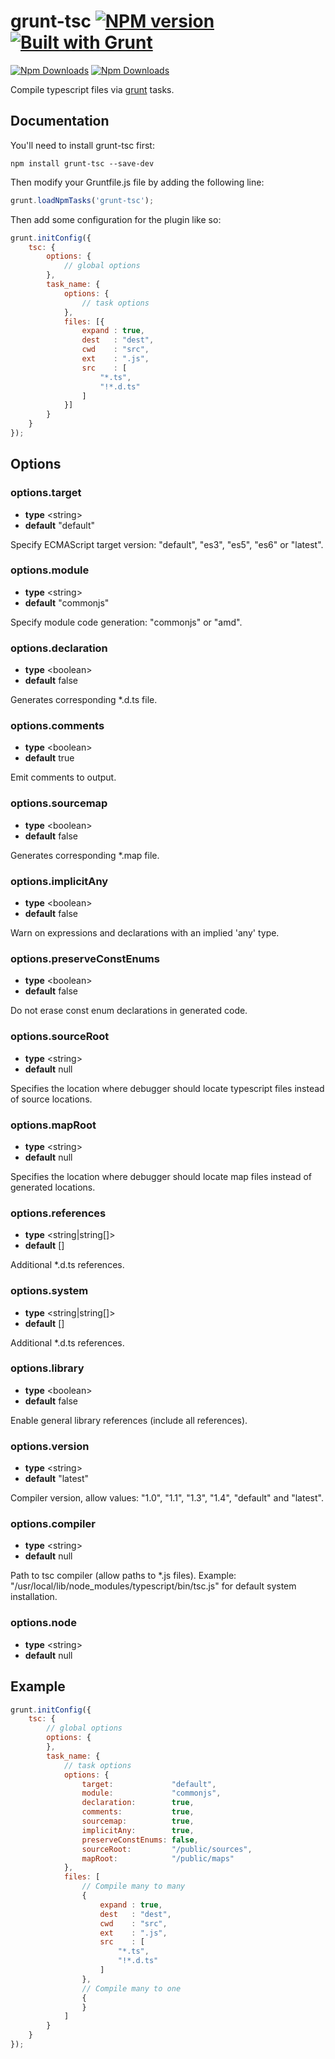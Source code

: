 # grunt-tsc [![NPM version](https://badge.fury.io/js/grunt-tsc.png)](http://badge.fury.io/js/grunt-tsc) [![Built with Grunt](https://cdn.gruntjs.com/builtwith.png)](http://gruntjs.com/)

[![Npm Downloads](https://nodei.co/npm/grunt-tsc.png?downloads=true&downloadRank=true&stars=true)](https://www.npmjs.org/package/grunt-tsc)
[![Npm Downloads](https://nodei.co/npm-dl/grunt-tsc.png?height=3&months=3)](https://www.npmjs.org/package/grunt-tsc)

Compile typescript files via [grunt](http://gruntjs.com/) tasks.

## Documentation

You'll need to install grunt-tsc first:

``` shell
npm install grunt-tsc --save-dev
```

Then modify your Gruntfile.js file by adding the following line:

``` javascript
grunt.loadNpmTasks('grunt-tsc');
```

Then add some configuration for the plugin like so:

``` javascript
grunt.initConfig({
    tsc: {
        options: {
            // global options
        },
        task_name: {
            options: {
                // task options
            },
            files: [{
                expand : true,
                dest   : "dest",
                cwd    : "src",
                ext    : ".js",
                src    : [
                    "*.ts",
                    "!*.d.ts"
                ]
            }]
        }
    }
});
```

## Options

### options.target

* **type** &lt;string&gt;
* **default** "default"

Specify ECMAScript target version: "default", "es3", "es5", "es6" or "latest".


### options.module

* **type** &lt;string&gt;
* **default** "commonjs"

Specify module code generation: "commonjs" or "amd".


### options.declaration

* **type** &lt;boolean&gt;
* **default** false

Generates corresponding *.d.ts file.


### options.comments

* **type** &lt;boolean&gt;
* **default** true

Emit comments to output.


### options.sourcemap

* **type** &lt;boolean&gt;
* **default** false

Generates corresponding *.map file.


### options.implicitAny

* **type** &lt;boolean&gt;
* **default** false

Warn on expressions and declarations with an implied 'any' type.


### options.preserveConstEnums

* **type** &lt;boolean&gt;
* **default** false

Do not erase const enum declarations in generated code.


### options.sourceRoot

* **type** &lt;string&gt;
* **default** null

Specifies the location where debugger should locate typescript files instead of source locations.


### options.mapRoot

* **type** &lt;string&gt;
* **default** null

Specifies the location where debugger should locate map files instead of generated locations.


### options.references

* **type** &lt;string|string[]&gt;
* **default** []

Additional *.d.ts references.


### options.system

* **type** &lt;string|string[]&gt;
* **default** []

Additional *.d.ts references.


### options.library

* **type** &lt;boolean&gt;
* **default** false

Enable general library references (include all references).

### options.version

* **type** &lt;string&gt;
* **default** "latest"

Compiler version, allow values: "1.0", "1.1", "1.3", "1.4", "default" and "latest".

### options.compiler

* **type** &lt;string&gt;
* **default** null

Path to tsc compiler (allow paths to *.js files). Example: "/usr/local/lib/node_modules/typescript/bin/tsc.js" for default system installation.

### options.node

* **type** &lt;string&gt;
* **default** null

## Example

``` javascript
grunt.initConfig({
    tsc: {
        // global options
        options: {
        },
        task_name: {
            // task options
            options: {
                target:             "default",
                module:             "commonjs",
                declaration:        true,
                comments:           true,
                sourcemap:          true,
                implicitAny:        true,
                preserveConstEnums: false,
                sourceRoot:         "/public/sources",
                mapRoot:            "/public/maps"
            },
            files: [
                // Compile many to many
                {
                    expand : true,
                    dest   : "dest",
                    cwd    : "src",
                    ext    : ".js",
                    src    : [
                        "*.ts",
                        "!*.d.ts"
                    ]
                },
                // Compile many to one
                {
                }
            ]
        }
    }
});
```


